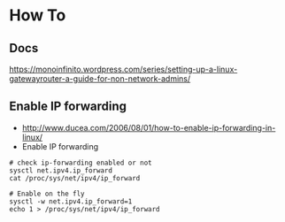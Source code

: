 


# How To
## Docs
https://monoinfinito.wordpress.com/series/setting-up-a-linux-gatewayrouter-a-guide-for-non-network-admins/

## Enable IP forwarding
* http://www.ducea.com/2006/08/01/how-to-enable-ip-forwarding-in-linux/
* Enable IP forwarding
```
# check ip-forwarding enabled or not
sysctl net.ipv4.ip_forward
cat /proc/sys/net/ipv4/ip_forward

# Enable on the fly
sysctl -w net.ipv4.ip_forward=1
echo 1 > /proc/sys/net/ipv4/ip_forward
```

